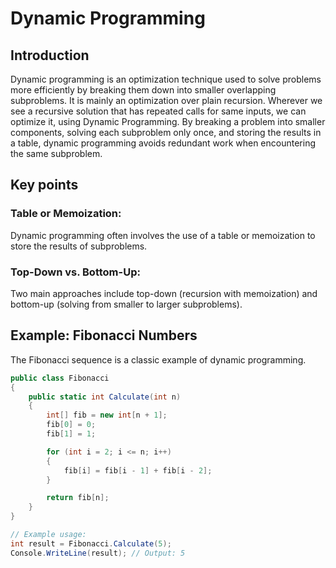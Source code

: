 # Dynamic Programming

## Introduction

Dynamic programming is an optimization technique used to solve problems more efficiently by breaking them down into smaller overlapping subproblems. It is mainly an optimization over plain recursion. Wherever we see a recursive solution that has repeated calls for same inputs, we can optimize it, using Dynamic Programming. By breaking a problem into smaller components, solving each subproblem only once, and storing the results in a table, dynamic programming avoids redundant work when encountering the same subproblem.

## Key points
### Table or Memoization:

Dynamic programming often involves the use of a table or memoization to store the results of subproblems.

### Top-Down vs. Bottom-Up:

Two main approaches include top-down (recursion with memoization) and bottom-up (solving from smaller to larger subproblems).

## Example: Fibonacci Numbers

The Fibonacci sequence is a classic example of dynamic programming.

```csharp
public class Fibonacci
{
    public static int Calculate(int n)
    {
        int[] fib = new int[n + 1];
        fib[0] = 0;
        fib[1] = 1;

        for (int i = 2; i <= n; i++)
        {
            fib[i] = fib[i - 1] + fib[i - 2];
        }

        return fib[n];
    }
}

// Example usage:
int result = Fibonacci.Calculate(5);
Console.WriteLine(result); // Output: 5
```
